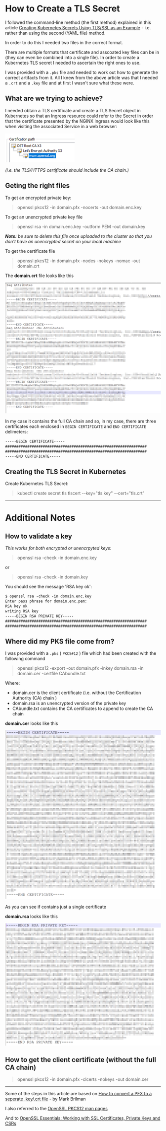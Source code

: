 ﻿# How to Create a TLS Secret

I followed the command-line method (the first method) explained in this article [Creating Kubernetes Secrets Using TLS/SSL as an Example](https://shocksolution.com/2018/12/14/creating-kubernetes-secrets-using-tls-ssl-as-an-example/) - i.e. rather than using the second (YAML file) method.

In order to do this I needed two files in the correct format.

There are multiple formats that certificate and asscoated key files can be in (they can even be combined into a single file). In order to create a Kubernetes TLS secret I needed to ascertain the right ones to use.

I was provided with a `.pks` file and needed to work out how to generate the correct artifacts from it. All I knew from the above article was that I needed a `.crt` and a `.key` file and at first I wasn't sure what these were.

## What are we trying to achieve?

I needed obtain a TLS certificate and create a TLS Secret object in Kubernetes so that an Ingress resource could refer to the Secret in order that the certificate presented by the NGINX Ingress would look like this when visiting the associated Service in a web browser:

![Image](media/cert-path.png?raw=true)

_(i.e. the TLS/HTTPS certificate should include the CA chain.)_

## Geting the right files

To get an encrypted private key:
> openssl pkcs12 -in domain.pfx -nocerts -out domain.enc.key

To get an unencrypted private key file
> openssl rsa -in domain.enc.key -outform PEM -out domain.key

_**Note:** be sure to delete this file once uploaded to the cluster so that you don't have an unencrypted secret on your local machine_

To get the certificate file

> openssl pkcs12 -in domain.pfx -nodes -nokeys -nomac -out domain.crt

The **domain.crt** file looks like this

![Image](media/domain.crt.png?raw=true)

In my case it contains the full CA chain and so, in my case, there are three certificates each enclosed in `BEGIN CERTIFICATE` and `END CERTIFICATE` delimeters:

```
-----BEGIN CERTIFICATE-----
################################################################
################################################################
-----END CERTIFICATE-----
```


## Creating the TLS Secret in Kubernetes

Create Kubernetes TLS Secret:

> kubectl create secret tls tlscert --key="tls.key" --cert="tls.crt"

---

# Additional Notes

## How to validate a key

_This works for both encrypted or unencrpyted keys_:

> openssl rsa -check -in domain.enc.key

or

> openssl rsa -check -in domain.key

You should see the message 'RSA key ok':

```
$ openssl rsa -check -in domain.enc.key
Enter pass phrase for domain.enc.pem:
RSA key ok
writing RSA key
-----BEGIN RSA PRIVATE KEY-----
################################################################
################################################################
```

## Where did my PKS file come from?

I was provided with a `.pks` ( `PKCS#12` ) file which had been created with the following command

> openssl pkcs12 -export -out domain.pfx -inkey domain.rsa -in domain.cer -certfile CAbundle.txt

Where:

 - domain.cer is the client certificate (i.e. without the Certification Authority (CA) chain )
 - domain.rsa is an unencrypted version of the private key
 - CAbundle.txt contains the CA certificates to append to create the CA chain

**domain.cer** looks like this

![Image](media/domain.cer.png?raw=true)

As you can see if contains just a single certificate

**domain.rsa** looks like this

![Image](media/domain.rsa.png?raw=true)

## How to get the client certificate (without the full CA chain)

> openssl pkcs12 -in domain.pfx -clcerts -nokeys -out domain.cer

---
Some of the steps in this article are based on [How to convert a PFX to a seperate .key/.crt file](https://www.markbrilman.nl/2011/08/howto-convert-a-pfx-to-a-seperate-key-crt-file/) - by Mark Brilman

I also referred to the [OpenSSL PKCS12 man pages](https://www.openssl.org/docs/manmaster/man1/openssl-pkcs12.html)

And to [OpenSSL Essentials: Working with SSL Certificates, Private Keys and CSRs](https://www.digitalocean.com/community/tutorials/openssl-essentials-working-with-ssl-certificates-private-keys-and-csrs#convert-certificate-formats)
